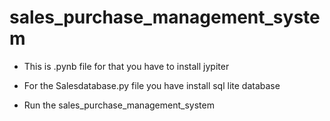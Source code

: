 # sales_purchase_management_system

- This is .pynb file for that you have to install jypiter

- For the Salesdatabase.py file you have install sql lite database

- Run the sales_purchase_management_system
